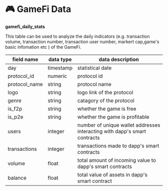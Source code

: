 # 🎮 GameFi Data

**gamefi\_daily\_stats**

This table can be used to analyze the daily indicators (e.g. transaction volume, transaction number, transaction user number, markert cap,game's basic infomation etc ) of the GameFi.

| field name     | data type | data description                                                          |
| -------------- | --------- | ------------------------------------------------------------------------- |
| day            | timestamp | statistical date                                                          |
| protocol\_id   | numeric   | protocol id                                                               |
| protocol\_name | string    | protocol name                                                             |
| logo           | string    | logo link of the protocol                                                 |
| genre          | string    | catagory of the protocol                                                  |
| is\_f2p        | string    | whether the game is free                                                  |
| is\_p2e        | string    | whether the game is profitable                                            |
| users          | integer   | number of unique wallet addresses interacting with dapp's smart contracts |
| transactions   | integer   | transactions made to dapp's smart contracts                               |
| volume         | float     | total amount of incoming value to dapp's smart contracts                  |
| balance        | float     | total value of assets in dapp's smart contract                            |
